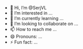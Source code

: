 - 👋 Hi, I’m @SerjVL
- 👀 I’m interested in ...
- 🌱 I’m currently learning ...
- 💞️ I’m looking to collaborate on ...
- 📫 How to reach me ...
- 😄 Pronouns: ...
- ⚡ Fun fact: ...

<!---
SerjVL/SerjVL is a ✨ special ✨ repository because its `README.md` (this file) appears on your GitHub profile.
You can click the Preview link to take a look at your changes.
--->
